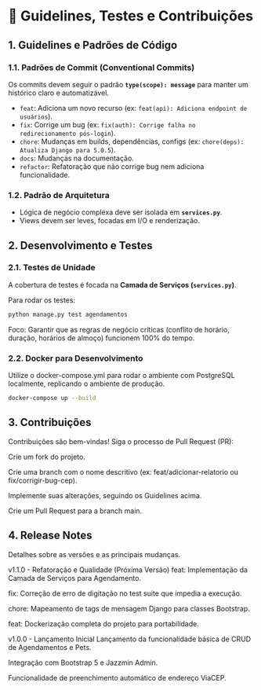 # 🚀 Guidelines, Testes e Contribuições

## 1. Guidelines e Padrões de Código

### 1.1. Padrões de Commit (Conventional Commits)

Os commits devem seguir o padrão **`type(scope): message`** para manter um histórico claro e automatizável.

* `feat`: Adiciona um novo recurso (ex: `feat(api): Adiciona endpoint de usuários`).
* `fix`: Corrige um bug (ex: `fix(auth): Corrige falha no redirecionamento pós-login`).
* `chore`: Mudanças em builds, dependências, configs (ex: `chore(deps): Atualiza Django para 5.0.5`).
* `docs`: Mudanças na documentação.
* `refactor`: Refatoração que não corrige bug nem adiciona funcionalidade.

### 1.2. Padrão de Arquitetura

* Lógica de negócio complexa deve ser isolada em **`services.py`**.
* Views devem ser leves, focadas em I/O e renderização.

## 2. Desenvolvimento e Testes

### 2.1. Testes de Unidade

A cobertura de testes é focada na **Camada de Serviços (`services.py`)**.

Para rodar os testes:
```bash
python manage.py test agendamentos
```
Foco: Garantir que as regras de negócio críticas (conflito de horário, duração, horários de almoço) funcionem 100% do tempo.

### 2.2. Docker para Desenvolvimento
Utilize o docker-compose.yml para rodar o ambiente com PostgreSQL localmente, replicando o ambiente de produção.
```bash
docker-compose up --build
```

## 3. Contribuições
Contribuições são bem-vindas! Siga o processo de Pull Request (PR):

Crie um fork do projeto.

Crie uma branch com o nome descritivo (ex: feat/adicionar-relatorio ou fix/corrigir-bug-cep).

Implemente suas alterações, seguindo os Guidelines acima.

Crie um Pull Request para a branch main.

## 4. Release Notes
Detalhes sobre as versões e as principais mudanças.

v1.1.0 - Refatoração e Qualidade (Próxima Versão)
feat: Implementação da Camada de Serviços para Agendamento.

fix: Correção de erro de digitação no test suite que impedia a execução.

chore: Mapeamento de tags de mensagem Django para classes Bootstrap.

feat: Dockerização completa do projeto para portabilidade.

v1.0.0 - Lançamento Inicial
Lançamento da funcionalidade básica de CRUD de Agendamentos e Pets.

Integração com Bootstrap 5 e Jazzmin Admin.

Funcionalidade de preenchimento automático de endereço ViaCEP.